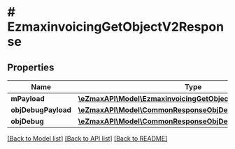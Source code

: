 # # EzmaxinvoicingGetObjectV2Response

## Properties

Name | Type | Description | Notes
------------ | ------------- | ------------- | -------------
**mPayload** | [**\eZmaxAPI\Model\EzmaxinvoicingGetObjectV2ResponseMPayload**](EzmaxinvoicingGetObjectV2ResponseMPayload.md) |  |
**objDebugPayload** | [**\eZmaxAPI\Model\CommonResponseObjDebugPayload**](CommonResponseObjDebugPayload.md) |  | [optional]
**objDebug** | [**\eZmaxAPI\Model\CommonResponseObjDebug**](CommonResponseObjDebug.md) |  | [optional]

[[Back to Model list]](../../README.md#models) [[Back to API list]](../../README.md#endpoints) [[Back to README]](../../README.md)
